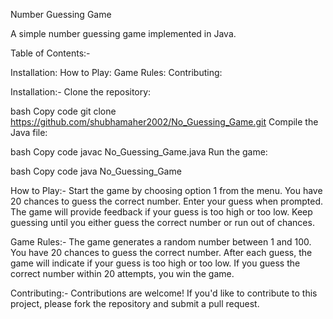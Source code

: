 Number Guessing Game

A simple number guessing game implemented in Java.

Table of Contents:-

Installation:
How to Play:
Game Rules:
Contributing:

Installation:-
Clone the repository:

bash
Copy code
git clone https://github.com/shubhamaher2002/No_Guessing_Game.git
Compile the Java file:

bash
Copy code
javac No_Guessing_Game.java
Run the game:

bash
Copy code
java No_Guessing_Game

How to Play:-
Start the game by choosing option 1 from the menu.
You have 20 chances to guess the correct number.
Enter your guess when prompted.
The game will provide feedback if your guess is too high or too low.
Keep guessing until you either guess the correct number or run out of chances.

Game Rules:-
The game generates a random number between 1 and 100.
You have 20 chances to guess the correct number.
After each guess, the game will indicate if your guess is too high or too low.
If you guess the correct number within 20 attempts, you win the game.

Contributing:-
Contributions are welcome! If you'd like to contribute to this project, please fork the repository and submit a pull request.



